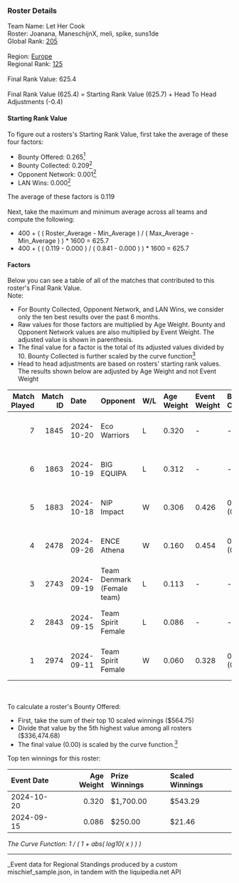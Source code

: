 ### Roster Details<br />
Team Name: Let Her Cook<br />
Roster: Joanana, ManeschijnX, meli, spike, suns1de<br />
Global Rank: [205](../../standings_global_2025_03_01.md)<br />
<br />
Region: [Europe]( ../../standings_europe_2025_03_01.md)<br />
Regional Rank: [125]( ../../standings_europe_2025_03_01.md)<br />
<br />
Final Rank Value:  625.4<br />
<br />
Final Rank Value (625.4) = Starting Rank Value (625.7) + Head To Head Adjustments (-0.4)<br />

#### Starting Rank Value<br />
To figure out a rosters's Starting Rank Value, first take the average of these four factors:<br />
- Bounty Offered: 0.265[<sup>1</sup>](#table2)
- Bounty Collected: 0.209[<sup>2</sup>](#table1)
- Opponent Network: 0.001[<sup>2</sup>](#table1)
- LAN Wins: 0.000[<sup>2</sup>](#table1)

The average of these factors is 0.119<br />
<br />
Next, take the maximum and minimum average across all teams and compute the following:<br />
- 400 + ( ( Roster_Average - Min_Average ) / ( Max_Average - Min_Average ) ) * 1600 = 625.7
- 400 + ( ( 0.119 - 0.000 ) / ( 0.841 - 0.000 ) ) * 1600 = 625.7


#### Factors<br />
Below you can see a table of all of the matches that contributed to this roster's Final Rank Value.<br />
Note:<br />

- For Bounty Collected, Opponent Network, and LAN Wins, we consider only the ten best results over the past 6 months.
- Raw values for those factors are multiplied by Age Weight. Bounty and Opponent Network values are also multiplied by Event Weight. The adjusted value is shown in parenthesis.
- The final value for a factor is the total of its adjusted values divided by 10. Bounty Collected is further scaled by the curve function[<sup>3</sup>](#curveFunction)
- Head to head adjustments are based on rosters' starting rank values. The results shown below are adjusted by Age Weight and not Event Weight
<span id="table1"></span><br />


| Match Played | Match ID | Date       | Opponent                   | W/L | Age Weight | Event Weight | Bounty Collected | Opponent Network | LAN Wins  | H2H Adj. | Roster                                     |
| -: | -: | :- | :- | :- | :- | :- | :- | :- | :- | -: | :- |
|            7 |     1845 | 2024-10-20 | Eco Warriors               | L   | 0.320      | -            | -                | -                | -         |    -2.73 | Joanana, ManeschijnX, meli, spike, suns1de |
|            6 |     1863 | 2024-10-19 | BIG EQUIPA                 | L   | 0.312      | -            | -                | -                | -         |    -3.31 | Joanana, ManeschijnX, meli, spike, suns1de |
|            5 |     1883 | 2024-10-18 | NIP Impact                 | W   | 0.306      | 0.426        | 0.011 (0.002)    | 0.060 (0.008)    | 0 (0.000) |     5.83 | Joanana, ManeschijnX, meli, spike, suns1de |
|            4 |     2478 | 2024-09-26 | ENCE Athena                | W   | 0.160      | 0.454        | 0.001 (0.000)    | 0.000 (0.000)    | 0 (0.000) |     1.79 | Joanana, ManeschijnX, meli, spike, suns1de |
|            3 |     2743 | 2024-09-19 | Team Denmark (Female team) | L   | 0.113      | -            | -                | -                | -         |    -1.47 | Joanana, ManeschijnX, meli, spike, suns1de |
|            2 |     2843 | 2024-09-15 | Team Spirit Female         | L   | 0.086      | -            | -                | -                | -         |    -1.39 | Hikomi, Joanana, ManeschijnX, meli, ratons |
|            1 |     2974 | 2024-09-11 | Team Spirit Female         | W   | 0.060      | 0.328        | 0.002 (0.000)    | 0.046 (0.001)    | 0 (0.000) |     0.92 | Joanana, ManeschijnX, meli, spike, suns1de |

<br />
<span id="table2"></span><br />
To calculate a roster's Bounty Offered:<br />

- First, take the sum of their top 10 scaled winnings ($564.75)
- Divide that value by the 5th highest value among all rosters ($336,474.68)
- The final value (0.00) is scaled by the curve function.[<sup>3</sup>](#curveFunction)

Top ten winnings for this roster:<br />

| Event Date | Age Weight | Prize Winnings | Scaled Winnings |
| :- | -: | :- | :- |
| 2024-10-20 |      0.320 | $1,700.00      | $543.29         |
| 2024-09-15 |      0.086 | $250.00        | $21.46          |


<span id="curveFunction"></span>_The Curve Function: 1 / ( 1 + abs( log10( x ) ) )_<br />

---
_Event data for Regional Standings produced by a custom mischief_sample.json, in tandem with the liquipedia.net API<br />
